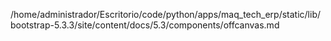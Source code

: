 /home/administrador/Escritorio/code/python/apps/maq_tech_erp/static/lib/bootstrap-5.3.3/site/content/docs/5.3/components/offcanvas.md